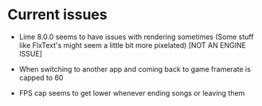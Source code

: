 # Current issues

- Lime 8.0.0 seems to have issues with rendering sometimes (Some stuff like FlxText's might seem a little bit more pixelated) [NOT AN ENGINE ISSUE]

- When switching to another app and coming back to game framerate is capped to 60

- FPS cap seems to get lower whenever ending songs or leaving them